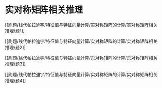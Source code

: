 # 实对称矩阵相关推理 

[[刷题/线代帕拉迪宇/特征值与特征向量计算/实对称矩阵的计算/实对称矩阵相关推理/题1]]

[[刷题/线代帕拉迪宇/特征值与特征向量计算/实对称矩阵的计算/实对称矩阵相关推理/题2]]

[[刷题/线代帕拉迪宇/特征值与特征向量计算/实对称矩阵的计算/实对称矩阵相关推理/题3]]

[[刷题/线代帕拉迪宇/特征值与特征向量计算/实对称矩阵的计算/实对称矩阵相关推理/题4]]